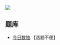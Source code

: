 ![](https://cn.sudoku.today/pic/03/minimax/54231_450807.png)

## 题库
- [今日数独](https://cn.sudoku.today/g-minimax-sudoku/) 【选题不便】